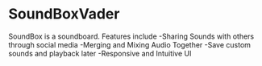 # SoundBoxVader
SoundBox is a soundboard. Features include 
-Sharing Sounds with others through social media
-Merging and Mixing Audio Together
-Save custom sounds and playback later
-Responsive and Intuitive UI
